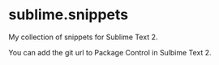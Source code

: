 sublime.snippets
================

My collection of snippets for Sublime Text 2.

You can add the git url to Package Control in Sulbime Text 2.
